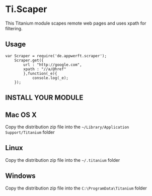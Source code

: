 Ti.Scaper
=========

This Titanium module scapes remote web pages and uses xpath for filtering.



Usage
----

~~~
var Scraper = require('de.appwerft.scraper');
    Scraper.get({
        url : "http://google.com",
        xpath : "//a/@href"
        },function(_e){
            console.log(_e);
    });
~~~

INSTALL YOUR MODULE
-------------------

Mac OS X
--------
Copy the distribution zip file into the `~/Library/Application Support/Titanium` folder

Linux
-----
Copy the distribution zip file into the `~/.titanium` folder

Windows
-------
Copy the distribution zip file into the `C:\ProgramData\Titanium` folder


